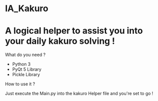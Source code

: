 # IA_Kakuro




# A logical helper to assist you into your daily kakuro solving !


What do you need ?
  - Python 3
  - PyQt 5 Library
  - Pickle Library

How to use it ?

  Just execute the Main.py into the kakuro Helper file and you're set to go !
  



